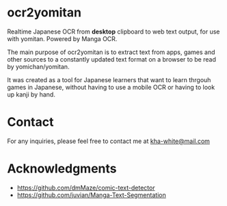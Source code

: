 # ocr2yomitan
Realtime Japanese OCR from **desktop** clipboard to web text output, for use with yomitan. Powered by Manga OCR.

The main purpose of ocr2yomitan is to extract text from apps, games and other sources to a constantly updated text format on a browser to be read by yomichan/yomitan.

It was created as a tool for Japanese learners that want to learn thrgouh games in Japanese, without having to use a mobile OCR or having to look up kanji by hand.

# Contact
For any inquiries, please feel free to contact me at kha-white@mail.com

# Acknowledgments

- https://github.com/dmMaze/comic-text-detector
- https://github.com/juvian/Manga-Text-Segmentation



